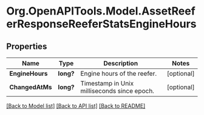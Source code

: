 # Org.OpenAPITools.Model.AssetReeferResponseReeferStatsEngineHours
## Properties

Name | Type | Description | Notes
------------ | ------------- | ------------- | -------------
**EngineHours** | **long?** | Engine hours of the reefer. | [optional] 
**ChangedAtMs** | **long?** | Timestamp in Unix milliseconds since epoch. | [optional] 

[[Back to Model list]](../README.md#documentation-for-models) [[Back to API list]](../README.md#documentation-for-api-endpoints) [[Back to README]](../README.md)

